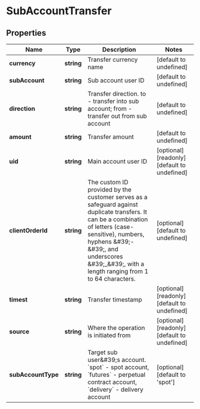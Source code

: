 # SubAccountTransfer

## Properties

Name | Type | Description | Notes
------------ | ------------- | ------------- | -------------
**currency** | **string** | Transfer currency name | [default to undefined]
**subAccount** | **string** | Sub account user ID | [default to undefined]
**direction** | **string** | Transfer direction. to - transfer into sub account; from - transfer out from sub account | [default to undefined]
**amount** | **string** | Transfer amount | [default to undefined]
**uid** | **string** | Main account user ID | [optional] [readonly] [default to undefined]
**clientOrderId** | **string** | The custom ID provided by the customer serves as a safeguard against duplicate transfers. It can be a combination of letters (case-sensitive), numbers, hyphens \&#39;-\&#39;, and underscores \&#39;_\&#39;, with a length ranging from 1 to 64 characters. | [optional] [default to undefined]
**timest** | **string** | Transfer timestamp | [optional] [readonly] [default to undefined]
**source** | **string** | Where the operation is initiated from | [optional] [readonly] [default to undefined]
**subAccountType** | **string** | Target sub user\&#39;s account. &#x60;spot&#x60; - spot account, &#x60;futures&#x60; - perpetual contract account, &#x60;delivery&#x60; - delivery account | [optional] [default to &#39;spot&#39;]

